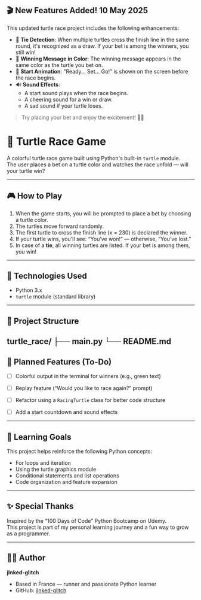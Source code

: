 ## 🎬 New Features Added! 10 May 2025

This updated turtle race project includes the following enhancements:

- 🎯 **Tie Detection**: When multiple turtles cross the finish line in the same round, it's recognized as a draw. If your bet is among the winners, you still win!
- 🌈 **Winning Message in Color**: The winning message appears in the same color as the turtle you bet on.
- 🧨 **Start Animation**: "Ready... Set... Go!" is shown on the screen before the race begins.
- 🔊 **Sound Effects**:
  - A start sound plays when the race begins.
  - A cheering sound for a win or draw.
  - A sad sound if your turtle loses.

> Try placing your bet and enjoy the excitement! 🐢🎉


# 🐢 Turtle Race Game

A colorful turtle race game built using Python's built-in `turtle` module.  
The user places a bet on a turtle color and watches the race unfold — will your turtle win?

---

## 🎮 How to Play

1. When the game starts, you will be prompted to place a bet by choosing a turtle color.
2. The turtles move forward randomly.
3. The first turtle to cross the finish line (x = 230) is declared the winner.
4. If your turtle wins, you'll see: “You’ve won!” — otherwise, “You’ve lost.”
5. In case of a **tie**, all winning turtles are listed. If your bet is among them, you win!

---

## 🐢 Technologies Used

- Python 3.x
- `turtle` module (standard library)

---

## 📂 Project Structure

turtle_race/
├── main.py
└── README.md
---

## 🔧 Planned Features (To-Do)

- [ ] Colorful output in the terminal for winners (e.g., green text)
- [ ] Replay feature (“Would you like to race again?” prompt)
- [ ] Refactor using a `RacingTurtle` class for better code structure
- [ ] Add a start countdown and sound effects


---

## 📖 Learning Goals

This project helps reinforce the following Python concepts:

- For loops and iteration
- Using the turtle graphics module
- Conditional statements and list operations
- Code organization and feature expansion

---

## ✨ Special Thanks

Inspired by the “100 Days of Code” Python Bootcamp on Udemy.  
This project is part of my personal learning journey and a fun way to grow as a programmer.

---

## 🧑‍💻 Author

**jInked-glitch**  
- Based in France — runner and passionate Python learner  
- GitHub: [jInked-glitch](https://github.com/jInked-glitch)
